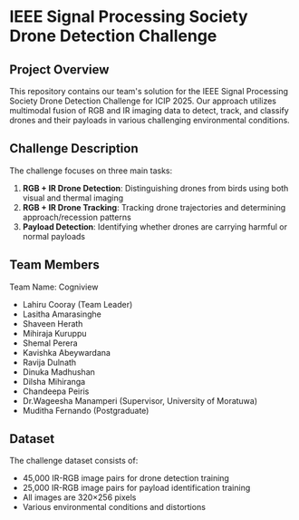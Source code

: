 # IEEE Signal Processing Society Drone Detection Challenge

## Project Overview
This repository contains our team's solution for the IEEE Signal Processing Society Drone Detection Challenge for ICIP 2025. Our approach utilizes multimodal fusion of RGB and IR imaging data to detect, track, and classify drones and their payloads in various challenging environmental conditions.

## Challenge Description
The challenge focuses on three main tasks:
1. **RGB + IR Drone Detection**: Distinguishing drones from birds using both visual and thermal imaging
2. **RGB + IR Drone Tracking**: Tracking drone trajectories and determining approach/recession patterns
3. **Payload Detection**: Identifying whether drones are carrying harmful or normal payloads



## Team Members 
Team Name: Cogniview
  - Lahiru Cooray (Team Leader)
  - Lasitha Amarasinghe 
  - Shaveen Herath
  - Mihiraja Kuruppu
  - Shemal Perera
  - Kavishka Abeywardana
  - Ravija Dulnath
  - Dinuka Madhushan 
  - Dilsha Mihiranga
  - Chandeepa Peiris
  - Dr.Wageesha Manamperi (Supervisor, University of Moratuwa)
  - Muditha Fernando (Postgraduate)
    

## Dataset
The challenge dataset consists of:
- 45,000 IR-RGB image pairs for drone detection training
- 25,000 IR-RGB image pairs for payload identification training
- All images are 320×256 pixels
- Various environmental conditions and distortions

